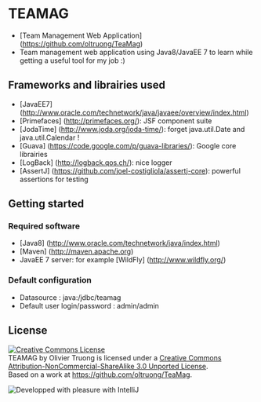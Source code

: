 # TEAMAG
* [Team Management Web Application] (https://github.com/oltruong/TeaMag)
* Team management web application using Java8/JavaEE 7 to learn while getting a useful tool for my job :)


## Frameworks and librairies used

* [JavaEE7] (http://www.oracle.com/technetwork/java/javaee/overview/index.html)
* [Primefaces] (http://primefaces.org/): JSF component suite
* [JodaTime] (http://www.joda.org/joda-time/): forget java.util.Date and java.util.Calendar !
* [Guava] (https://code.google.com/p/guava-libraries/): Google core librairies
* [LogBack] (http://logback.qos.ch/): nice logger
* [AssertJ] (https://github.com/joel-costigliola/assertj-core): powerful assertions for testing

## Getting started

### Required software

* [Java8] (http://www.oracle.com/technetwork/java/index.html)
* [Maven] (http://maven.apache.org)
* JavaEE 7 server: for example [WildFly] (http://www.wildfly.org/)

### Default configuration
* Datasource : java:/jdbc/teamag
* Default user login/password : admin/admin

## License
<a rel="license" href="http://creativecommons.org/licenses/by-nc-sa/3.0/"><img alt="Creative Commons License" style="border-width:0" src="http://i.creativecommons.org/l/by-nc-sa/3.0/88x31.png" /></a><br /><span xmlns:dct="http://purl.org/dc/terms/" property="dct:title">TEAMAG</span> by <span xmlns:cc="http://creativecommons.org/ns#" property="cc:attributionName">Olivier Truong</span> is licensed under a <a rel="license" href="http://creativecommons.org/licenses/by-nc-sa/3.0/">Creative Commons Attribution-NonCommercial-ShareAlike 3.0 Unported License</a>.<br />Based on a work at <a xmlns:dct="http://purl.org/dc/terms/" href="https://github.com/oltruong/TeaMag" rel="dct:source">https://github.com/oltruong/TeaMag</a>.

![Developped with pleasure with IntelliJ](http://www.jetbrains.com/img/logos/banner_general.gif "Developped with pleasure with IntelliJ")
